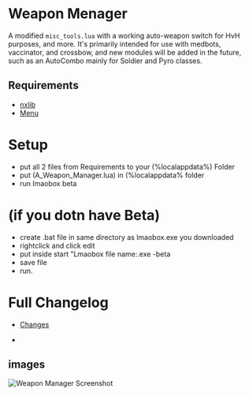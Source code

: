 # Weapon Menager
A modified `misc_tools.lua` with a working auto-weapon switch for HvH purposes, and more. It's primarily intended for use with medbots, vaccinator, and crossbow, and new modules will be added in the future, such as an AutoCombo mainly for Soldier and Pyro classes.


## Requirements
- [nxlib](https://github.com/lnx00/Lmaobox-Library/releases/tag/v0.90)
- [Menu](https://github.com/lnx00/Lmaobox-LUA/blob/main/Menu.lua)

# Setup
- put all 2 files from Requirements to your (%localappdata%) Folder
- put (A_Weapon_Manager.lua) in (%localappdata% folder
- run lmaobox beta
# (if you dotn have Beta)
- create .bat file in same directory as lmaobox.exe you downloaded
- rightclick and click edit
- put inside start "Lmaobox file name:.exe -beta
- save file
- run.


# Full Changelog
- [Changes](https://github.com/titaniummachine1/Weapon_Manager/compare/v2.0.0-stable...v2.1.0-unstable-beta)

- 
## images

![Weapon Manager Screenshot](https://i.imgur.com/bVMorQp.png)









